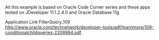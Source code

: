 All this example is based on Oracle Code Corner series and these apps tested on JDeveloper 11.1.2.4.0 and Oracle Database 11g

Application             Link
FilterQuery_109         http://www.oracle.com/technetwork/developer-tools/adf/learnmore/109-conditionalchildqueries-2208984.pdf
